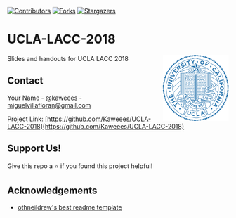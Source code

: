 [![Contributors][contributors-shield]][contributors-url]
[![Forks][forks-shield]][forks-url]
[![Stargazers][stars-shield]][stars-url]

# UCLA-LACC-2018

[<img src="assets/img/ucla-logo.png" align="right" width="150">](https://github.com/Kaweees/UCLA-LACC-2018)

Slides and handouts for UCLA LACC 2018

<!-- CONTACT -->
## Contact

Your Name - [@kaweees](https://twitter.com/kaweees1) - miguelvillafloran@gmail.com

Project Link: [https://github.com/Kaweees/UCLA-LACC-2018](https://github.com/Kaweees/UCLA-LACC-2018)

## Support Us!
Give this repo a ⭐️ if you found this project helpful!

## Acknowledgements

-   [othneildrew's best readme template](https://github.com/othneildrew/Best-README-Template)

[contributors-shield]: https://img.shields.io/github/contributors/Kaweees/UCLA-LACC-2018.svg?style=for-the-badge
[contributors-url]: https://github.com/Kaweees/UCLA-LACC-2018/graphs/contributors
[forks-shield]: https://img.shields.io/github/forks/Kaweees/UCLA-LACC-2018.svg?style=for-the-badge
[forks-url]: https://github.com/Kaweees/UCLA-LACC-2018/network/members
[stars-shield]: https://img.shields.io/github/stars/Kaweees/UCLA-LACC-2018.svg?style=for-the-badge
[stars-url]: https://github.com/Kaweees/UCLA-LACC-2018/stargazers
